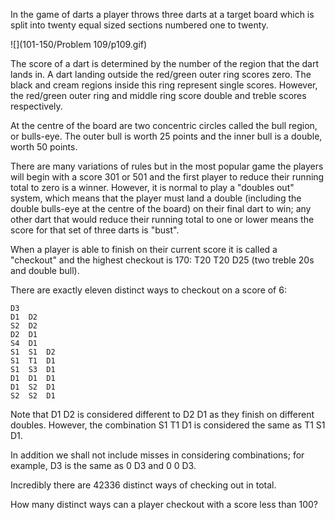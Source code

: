 In the game of darts a player throws three darts at a target board which is split into
twenty equal sized sections numbered one to twenty.

![](101-150/Problem 109/p109.gif)

The score of a dart is determined by the number of the region that the dart lands in.
A dart landing outside the red/green outer ring scores zero. The black and cream regions
inside this ring represent single scores. However, the red/green outer ring and middle
ring score double and treble scores respectively.

At the centre of the board are two concentric circles called the bull region, or bulls-eye.
The outer bull is worth 25 points and the inner bull is a double, worth 50 points.

There are many variations of rules but in the most popular game the players will begin with
a score 301 or 501 and the first player to reduce their running total to zero is a winner.
However, it is normal to play a "doubles out" system, which means that the player must land
a double (including the double bulls-eye at the centre of the board) on their final dart to win;
any other dart that would reduce their running total to one or lower means the score for
that set of three darts is "bust".

When a player is able to finish on their current score it is called a "checkout" and the
highest checkout is 170: T20 T20 D25 (two treble 20s and double bull).

There are exactly eleven distinct ways to checkout on a score of 6:

	D3
	D1 	D2
	S2 	D2
	D2 	D1
	S4 	D1
	S1 	S1 	D2
	S1 	T1 	D1
	S1 	S3 	D1
	D1 	D1 	D1
	D1 	S2 	D1
	S2 	S2 	D1

Note that D1 D2 is considered different to D2 D1 as they finish on different doubles. However,
the combination S1 T1 D1 is considered the same as T1 S1 D1.

In addition we shall not include misses in considering combinations; for example,
D3 is the same as 0 D3 and 0 0 D3.

Incredibly there are 42336 distinct ways of checking out in total.

How many distinct ways can a player checkout with a score less than 100?